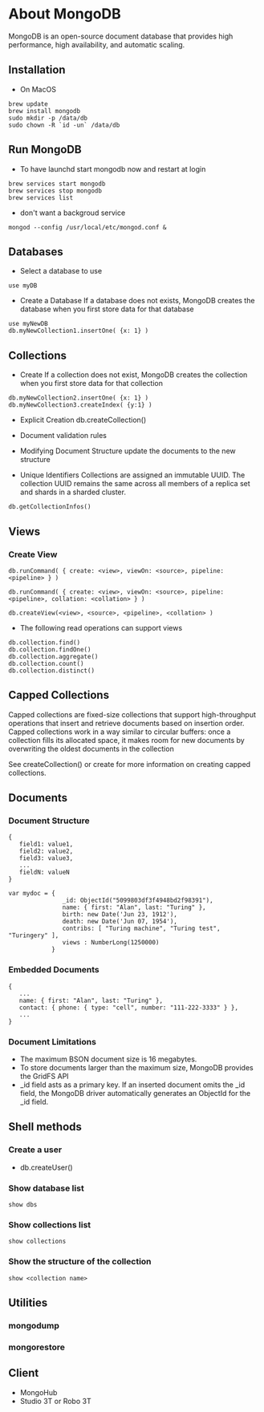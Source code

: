 # About MongoDB

MongoDB is an open-source document database that provides high performance, high availability, and automatic scaling.

## Installation
- On MacOS
```
brew update
brew install mongodb
sudo mkdir -p /data/db
sudo chown -R `id -un` /data/db
```

## Run MongoDB
- To have launchd start mongodb now and restart at login
```
brew services start mongodb
brew services stop mongodb
brew services list
```
- don't want a backgroud service
```
mongod --config /usr/local/etc/mongod.conf &
```

## Databases
- Select a database to use
```
use myDB
```

- Create a Database
If a database does not exists, MongoDB creates the database when you first store data for that database
```
use myNewDB
db.myNewCollection1.insertOne( {x: 1} )
```

## Collections

- Create
If a collection does not exist, MongoDB creates the collection when you first store data for that collection
```
db.myNewCollection2.insertOne( {x: 1} )
db.myNewCollection3.createIndex( {y:1} )
```

- Explicit Creation
db.createCollection() 

- Document validation rules

- Modifying Document Structure
update the documents to the new structure

- Unique Identifiers
Collections are assigned an immutable UUID. The collection UUID remains the same across all members of a replica set and shards in a sharded cluster.
```
db.getCollectionInfos()
```

## Views

### Create View
```
db.runCommand( { create: <view>, viewOn: <source>, pipeline: <pipeline> } )
```

```
db.runCommand( { create: <view>, viewOn: <source>, pipeline: <pipeline>, collation: <collation> } )
```

```
db.createView(<view>, <source>, <pipeline>, <collation> )
```

- The following read operations can support views
```
db.collection.find()
db.collection.findOne()
db.collection.aggregate()
db.collection.count()
db.collection.distinct()
```

## Capped Collections
Capped collections are fixed-size collections that support high-throughput operations that insert and retrieve documents based on insertion order. Capped collections work in a way similar to circular buffers: once a collection fills its allocated space, it makes room for new documents by overwriting the oldest documents in the collection

See createCollection() or create for more information on creating capped collections.


## Documents

### Document Structure
```
{
   field1: value1,
   field2: value2,
   field3: value3,
   ...
   fieldN: valueN
}
```

```
var mydoc = {
               _id: ObjectId("5099803df3f4948bd2f98391"),
               name: { first: "Alan", last: "Turing" },
               birth: new Date('Jun 23, 1912'),
               death: new Date('Jun 07, 1954'),
               contribs: [ "Turing machine", "Turing test", "Turingery" ],
               views : NumberLong(1250000)
            }
```

### Embedded Documents
```
{
   ...
   name: { first: "Alan", last: "Turing" },
   contact: { phone: { type: "cell", number: "111-222-3333" } },
   ...
}
```

### Document Limitations
- The maximum BSON document size is 16 megabytes.
- To store documents larger than the maximum size, MongoDB provides the GridFS API
- _id field asts as a primary key. If an inserted document omits the _id field, the MongoDB driver automatically generates an ObjectId for the _id field.

## Shell methods
### Create a user
- db.createUser()

### Show database list
```
show dbs
```

### Show collections list
```
show collections
```

### Show the structure of the collection
```
show <collection name>
```

## Utilities

### mongodump

### mongorestore

## Client
- MongoHub
- Studio 3T or Robo 3T
